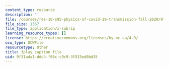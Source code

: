 ```yaml
---
content_type: resource
description: ''
file: /courses/res-10-s95-physics-of-covid-19-transmission-fall-2020/9f31ada1ddd4f06cc9c93f515ed0bd35_NXquyoAX1_M.srt
file_size: 1367
file_type: application/x-subrip
learning_resource_types: []
license: https://creativecommons.org/licenses/by-nc-sa/4.0/
ocw_type: OCWFile
resourcetype: Other
title: 3play caption file
uid: 9f31ada1-ddd4-f06c-c9c9-3f515ed0bd35
---
```

